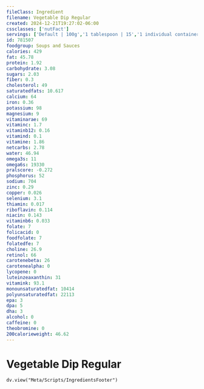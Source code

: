 ```yaml
---
fileClass: Ingredient
filename: Vegetable Dip Regular
created: 2024-12-21T19:27:02-06:00
cssclasses: ['nutFact']
servings: ['Default | 100g','1 tablespoon | 15','1 individual container | 70']
id: 781507
foodgroup: Soups and Sauces
calories: 429
fat: 45.78
protein: 1.92
carbohydrate: 3.08
sugars: 2.03
fiber: 0.3
cholesterol: 49
saturatedfats: 10.617
calcium: 64
iron: 0.36
potassium: 98
magnesium: 9
vitaminarae: 69
vitaminc: 1.7
vitaminb12: 0.16
vitamind: 0.1
vitamine: 1.86
netcarbs: 2.78
water: 46.94
omega3s: 11
omega6s: 19330
pralscore: -0.272
phosphorus: 52
sodium: 704
zinc: 0.29
copper: 0.026
selenium: 3.1
thiamin: 0.017
riboflavin: 0.114
niacin: 0.143
vitaminb6: 0.033
folate: 7
folicacid: 0
foodfolate: 7
folatedfe: 7
choline: 26.9
retinol: 66
carotenebeta: 26
carotenealpha: 0
lycopene: 0
luteinzeaxanthin: 31
vitamink: 93.1
monounsaturatedfat: 10414
polyunsaturatedfat: 22113
epa: 3
dpa: 5
dha: 3
alcohol: 0
caffeine: 0
theobromine: 0
200calorieweight: 46.62
---
```


# Vegetable Dip Regular

```dataviewjs
dv.view("Meta/Scripts/IngredientsFooter")
```